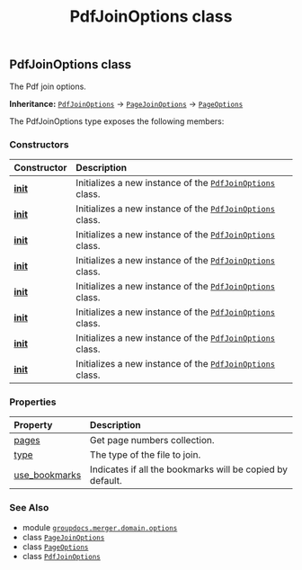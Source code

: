﻿---
title: PdfJoinOptions class
second_title: GroupDocs.Merger for Python via .NET API References
description: 
type: docs
url: /python-net/groupdocs.merger.domain.options/pdfjoinoptions/
is_root: false
weight: 440
---

## PdfJoinOptions class

The Pdf join options.



**Inheritance:** [`PdfJoinOptions`](/merger/python-net/groupdocs.merger.domain.options/pdfjoinoptions) → 
[`PageJoinOptions`](/merger/python-net/groupdocs.merger.domain.options/pagejoinoptions) → 
[`PageOptions`](/merger/python-net/groupdocs.merger.domain.options/pageoptions)



The PdfJoinOptions type exposes the following members:

### Constructors
| Constructor | Description |
| :- | :- |
| [__init__](/merger/python-net/groupdocs.merger.domain.options/pdfjoinoptions/__init__/#) | Initializes a new instance of the [`PdfJoinOptions`](/merger/python-net/groupdocs.merger.domain.options/pdfjoinoptions) class. |
| [__init__](/merger/python-net/groupdocs.merger.domain.options/pdfjoinoptions/__init__/#list) | Initializes a new instance of the [`PdfJoinOptions`](/merger/python-net/groupdocs.merger.domain.options/pdfjoinoptions) class. |
| [__init__](/merger/python-net/groupdocs.merger.domain.options/pdfjoinoptions/__init__/#int-int) | Initializes a new instance of the [`PdfJoinOptions`](/merger/python-net/groupdocs.merger.domain.options/pdfjoinoptions) class. |
| [__init__](/merger/python-net/groupdocs.merger.domain.options/pdfjoinoptions/__init__/#int-int-groupdocs.merger.domain.options.RangeMode) | Initializes a new instance of the [`PdfJoinOptions`](/merger/python-net/groupdocs.merger.domain.options/pdfjoinoptions) class. |
| [__init__](/merger/python-net/groupdocs.merger.domain.options/pdfjoinoptions/__init__/#groupdocs.merger.domain.FileType) | Initializes a new instance of the [`PdfJoinOptions`](/merger/python-net/groupdocs.merger.domain.options/pdfjoinoptions) class. |
| [__init__](/merger/python-net/groupdocs.merger.domain.options/pdfjoinoptions/__init__/#groupdocs.merger.domain.FileType-list) | Initializes a new instance of the [`PdfJoinOptions`](/merger/python-net/groupdocs.merger.domain.options/pdfjoinoptions) class. |
| [__init__](/merger/python-net/groupdocs.merger.domain.options/pdfjoinoptions/__init__/#groupdocs.merger.domain.FileType-int-int) | Initializes a new instance of the [`PdfJoinOptions`](/merger/python-net/groupdocs.merger.domain.options/pdfjoinoptions) class. |
| [__init__](/merger/python-net/groupdocs.merger.domain.options/pdfjoinoptions/__init__/#groupdocs.merger.domain.FileType-int-int-groupdocs.merger.domain.options.RangeMode) | Initializes a new instance of the [`PdfJoinOptions`](/merger/python-net/groupdocs.merger.domain.options/pdfjoinoptions) class. |


### Properties
| Property | Description |
| :- | :- |
| [pages](/merger/python-net/groupdocs.merger.domain.options/pdfjoinoptions/pages) | Get page numbers collection. |
| [type](/merger/python-net/groupdocs.merger.domain.options/pdfjoinoptions/type) | The type of the file to join. |
| [use_bookmarks](/merger/python-net/groupdocs.merger.domain.options/pdfjoinoptions/use_bookmarks) | Indicates if all the bookmarks will be copied by default. |



### See Also
* module [`groupdocs.merger.domain.options`](..)
* class [`PageJoinOptions`](/merger/python-net/groupdocs.merger.domain.options/pagejoinoptions)
* class [`PageOptions`](/merger/python-net/groupdocs.merger.domain.options/pageoptions)
* class [`PdfJoinOptions`](/merger/python-net/groupdocs.merger.domain.options/pdfjoinoptions)
